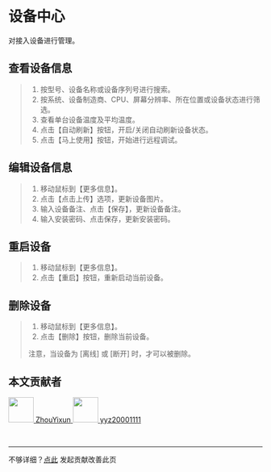 # 设备中心

对接入设备进行管理。

<el-alert style="margin-top: 20px" title="注意" show-icon type="info" description="手机接入后没显示在设备中心？可前往部署文档下的设备接入指南查看哦~" :closable="false"/>

## 查看设备信息

> 1. 按型号、设备名称或设备序列号进行搜索。
> 2. 按系统、设备制造商、CPU、屏幕分辨率、所在位置或设备状态进行筛选。
> 3. 查看单台设备温度及平均温度。
> 4. 点击【自动刷新】按钮，开启/关闭自动刷新设备状态。
> 5. 点击【马上使用】按钮，开始进行远程调试。

## 编辑设备信息

> 1. 移动鼠标到【更多信息】。
> 2. 点击【点击上传】选项，更新设备图片。
> 3. 输入设备备注、点击【保存】，更新设备备注。
> 4. 输入安装密码、点击保存，更新安装密码。

## 重启设备

> 1. 移动鼠标到【更多信息】。
> 2. 点击【重启】按钮，重新启动当前设备。

## 删除设备

> 1. 移动鼠标到【更多信息】。
> 2. 点击【删除】按钮，删除当前设备。
>
> 注意，当设备为 [离线] 或 [断开] 时，才可以被删除。

## 本文贡献者
<div class="cont">
<a href="https://github.com/ZhouYixun" target="_blank">
<img src="https://avatars.githubusercontent.com/u/56339314?v=4" width="50"/>
<span>ZhouYixun</span>
</a>
<a href="https://github.com/yyz20001111" target="_blank">
<img src="https://avatars.githubusercontent.com/u/61265897?v=4" width="50"/>
<span>yyz20001111</span>
</a>
</div>


&nbsp;
&nbsp;
***
不够详细？[点此](https://github.com/SonicCloudOrg/sonic-offical-website/edit/main/src/markdown/doc/doc-device.md) 发起贡献改善此页
